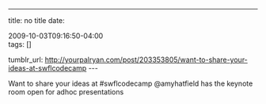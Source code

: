 ---
title: no title
date:

 2009-10-03T09:16:50-04:00  
tags:  []

tumblr_url:
http://yourpalryan.com/post/203353805/want-to-share-your-ideas-at-swflcodecamp
\-\--

Want to share your ideas at \#swflcodecamp \@amyhatfield has the keynote
room open for adhoc presentations
